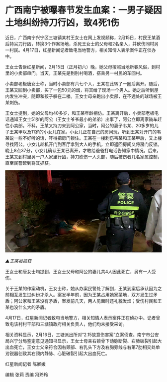 # 广西南宁被曝春节发生血案：一男子疑因土地纠纷持刀行凶，致4死1伤

近日，广西南宁兴宁区三塘镇某村王女士在网上发视频称，2月15日，村民王某酒后持尖刀行凶，转换3个作案场地，杀死王女士的父母和2名亲人，并砍伤同村另一村民。4月17日，红星新闻记者致电当地警方，相关知情人表示案件正在侦办中。

王女士告诉红星新闻，2月15日（正月初六）晚，她父母按照当地新春风俗，到村里的小卖部串门。当天，王某先是到别村喝酒，搭乘另一村民的车回村。

小卖部老板唐女士称，当时小卖部有六七个人，王某在此转了一圈后离开。随后，王某又回到小卖部，买了一包50元的烟，将其给了现场一个男人。她之后听到屋内发生冲突，随即和孩子躲在二楼。王女士母亲跑出小卖部，在不远处的球场被王某刺伤。

王女士提到，她的父母均40多岁，和王某年龄相仿。王某离开后，小卖部老板电话通知王女士51岁的阿公（王女士爷爷最小的弟弟）出事了，阿公立即离家骑车赶往小卖部。不料，王某又持刀来到阿公家，当时，阿公的妻子韦某、20多岁的儿子王某甲以及11岁的小女儿在家。小女儿正在自己的房间玩，听到王某对开门的韦某说一些不好听的话，吓得把房门锁住。王某在一楼刺伤韦某和王某甲后，又上楼寻找阿公。小女儿趁机开门到客厅拿到大人的手机，立即返回房间又将房门反锁。晚上8点37分，小女儿确认王某已离开，才敢给爸爸打电话告知家中情况。后来，王某又到村里另一户人家里行凶，持刀砍伤一人头部，随后被伤者几名家属控制，直至民警赶到将其抓获。

![6af424dd30f20cccf6266532466a3a5b.jpg](https://raw.githubusercontent.com/qqhsx/qqnews_image/main/2024/04/17/广西南宁被曝春节发生血案：一男子疑因土地纠纷持刀行凶，致4死1伤/6af424dd30f20cccf6266532466a3a5b.jpg)

 _▲王某被抓获_

王女士和唐女士均提到，王女士父母和阿公的妻儿共4人因此死亡，另有一人受伤。

关于王某的作案动机，王女士称，她从办案民警处了解到，王某到案后承认因为之前相互发生过纠纷才杀人。案发半年前，因为王某占用她家菜地，双方发生过矛盾；阿公家和王某没有矛盾，案发前几天，两人见面时还礼貌发烟；受伤村民和王某也没什么大的矛盾。

4月17日，红星新闻记者致电当地警方，相关知情人表示案件正在侦办中。记者曾致电该村村干部和三塘镇政府相关负责人，他们均未接受采访。

相关资料显示，2月16日，三塘派出所对“2.15故意伤害案”立案侦查。南宁市公安局兴宁分局鉴定意见通知书显示，王女士母亲右锁骨下动脉断裂、右肺破裂引起大出血死亡，王女士父亲符合因右颈部、右乳头下方及右胸旁线与右第7肋相交处单刃锐器创致其右颈内静脉、心脏破裂引起大出血死亡。

红星新闻记者 陈卿媛

编辑 张莉 责编 冯玲玲

